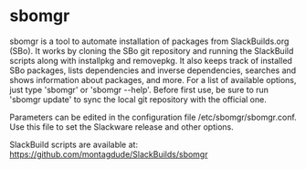 # sbomgr
sbomgr is a tool to automate installation of packages from SlackBuilds.org (SBo). It works by cloning the SBo git repository and running the SlackBuild scripts along with installpkg and removepkg.  It also keeps track of installed SBo packages, lists dependencies and inverse dependencies, searches and shows information about packages, and more. For a list of available options, just type 'sbomgr' or 'sbomgr --help'. Before first use, be sure to run 'sbomgr update' to sync the local git repository with the official one.

Parameters can be edited in the configuration file /etc/sbomgr/sbomgr.conf. Use this file to set the Slackware release and other options.

SlackBuild scripts are available at: https://github.com/montagdude/SlackBuilds/sbomgr
